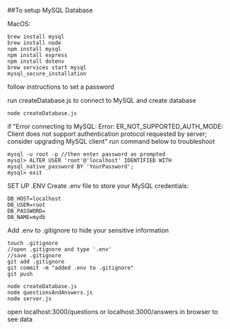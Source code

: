 ##To setup MySQL Database

MacOS:

```
brew install mysql
brew install node
npm install mysql
npm install express
npm install dotenv
brew services start mysql
mysql_secure_installation
```

follow instructions to set a password

run createDatabase.js to connect to MySQL and create database

```
node createDatabase.js
```

if "Error connecting to MySQL: Error: ER_NOT_SUPPORTED_AUTH_MODE: Client does not support authentication protocol requested by server; consider upgrading MySQL client" run command below to troubleshoot

```
mysql -u root -p //then enter password as prompted
mysql> ALTER USER 'root'@'localhost' IDENTIFIED WITH mysql_native_password BY 'YourPassword';
mysql> exit
```

SET UP .ENV
Create .env file to store your MySQL credentials:

```
DB_HOST=localhost
DB_USER=root
DB_PASSWORD=
DB_NAME=mydb
```

Add .env to .gitignore to hide your sensitive information

```
touch .gitignore
//open .gitignore and type '.env'
//save .gitignore
git add .gitignore
git commit -m "added .env to .gitignore"
git push

```

```
node createDatabase.js
node questionsAndAnswers.js
node server.js
```

open localhost:3000/questions or localhost:3000/answers in browser to see data
